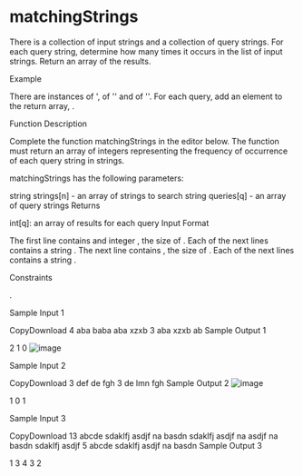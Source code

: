 # matchingStrings
There is a collection of input strings and a collection of query strings. For each query string, determine how many times it occurs in the list of input strings. Return an array of the results.


Example



There are  instances of ',  of '' and  of ''. For each query, add an element to the return array, .

Function Description

Complete the function matchingStrings in the editor below. The function must return an array of integers representing the frequency of occurrence of each query string in strings.

matchingStrings has the following parameters:

string strings[n] - an array of strings to search
string queries[q] - an array of query strings
Returns

int[q]: an array of results for each query
Input Format

The first line contains and integer , the size of .
Each of the next  lines contains a string .
The next line contains , the size of .
Each of the next  lines contains a string .

Constraints



 .

Sample Input 1

CopyDownload
4
aba
baba
aba
xzxb
3
aba
xzxb
ab
Sample Output 1

2
1
0
![image](https://user-images.githubusercontent.com/43896389/214980955-2e34a3ef-7955-4c83-ada5-364c9764b040.png)

Sample Input 2

CopyDownload
3
def
de
fgh
3
de
lmn
fgh
Sample Output 2
![image](https://user-images.githubusercontent.com/43896389/214980983-6d279da7-20b6-4f88-b251-5b4f73fcdd21.png)

1
0
1

Sample Input 3

CopyDownload
13
abcde
sdaklfj
asdjf
na
basdn
sdaklfj
asdjf
na
asdjf
na
basdn
sdaklfj
asdjf
5
abcde
sdaklfj
asdjf
na
basdn
Sample Output 3

1
3
4
3
2
